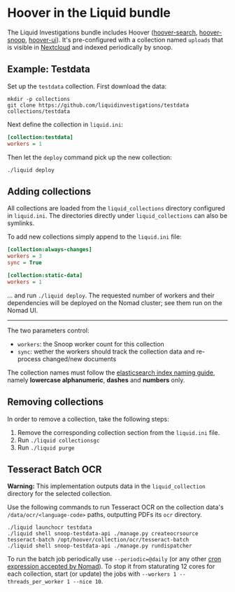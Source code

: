 # Hoover in the Liquid bundle

The Liquid Investigations bundle includes Hoover ([hoover-search][],
[hoover-snoop][], [hoover-ui][]). It's pre-configured with a collection named
`uploads` that is visible in [Nextcloud][] and indexed periodically by snoop.

[hoover-search]: https://github.com/liquidinvestigations/hoover-search
[hoover-snoop]: https://github.com/liquidinvestigations/hoover-snoop2
[hoover-ui]: https://github.com/liquidinvestigations/hoover-ui
[Nextcloud]: ./Nextcloud.md

## Example: Testdata
Set up the `testdata` collection. First download the data:

```shell
mkdir -p collections
git clone https://github.com/liquidinvestigations/testdata collections/testdata
```

Next define the collection in `liquid.ini`:

```ini
[collection:testdata]
workers = 1
```

Then let the `deploy` command pick up the new collection:

```shell
./liquid deploy
```

## Adding collections

All collections are loaded from the `liquid_collections` directory configured in `liquid.ini`.
The directories directly under `liquid_collections` can also be symlinks.

To add new collections simply append to the `liquid.ini` file:

```ini
[collection:always-changes]
workers = 3
sync = True

[collection:static-data]
workers = 1
```

... and run `./liquid deploy`. The requested number of workers and their dependencies will be deployed on the Nomad cluster; see them run on the Nomad UI.

---

The two parameters control:
- `workers`: the Snoop worker count for this collection
- `sync`: wether the workers should track the collection data and re-process changed/new documents

The collection names must follow the [elasticsearch index naming guide](https://www.elastic.co/guide/en/elasticsearch/reference/6.8/indices-create-index.html#indices-create-index), namely **lowercase alphanumeric**, **dashes** and **numbers** only.


## Removing collections

In order to remove a collection, take the following steps:
1. Remove the corresponding collection section from the `liquid.ini` file.
2. Run `./liquid collectionsgc`
3. Run `./liquid purge`


## Tesseract Batch OCR

**Warning:** This implementation outputs data in the `liquid_collection` directory for the selected collection. 

Use the following commands to run Tesseract OCR on the collection data's
`/data/ocr/<language-code>` paths, outputting PDFs its `ocr` directory.

```shell
./liquid launchocr testdata
./liquid shell snoop-testdata-api ./manage.py createocrsource tesseract-batch /opt/hoover/collection/ocr/tesseract-batch
./liquid shell snoop-testdata-api ./manage.py rundispatcher
```

To run the batch job periodically use `--periodic=@daily` (or any other [cron expression accepted by Nomad](https://www.nomadproject.io/docs/job-specification/periodic.html#cron)).
To stop it from staturating 12 cores for each collection, start (or update) the jobs with `--workers 1 --threads_per_worker 1 --nice 10`.
